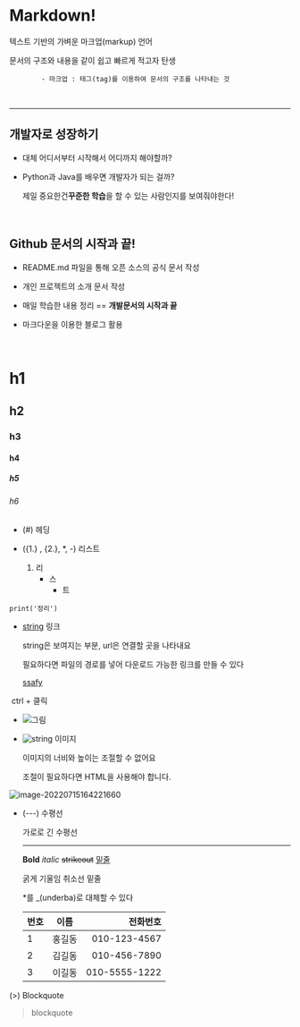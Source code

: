 # Markdown!

텍스트 기반의 가벼운 마크업(markup) 언어

문서의 구조와 내용을 같이 쉽고 빠르게 적고자 탄생

			- 마크업 : 태그(tag)를 이용하여 문서의 구조를 나타내는 것



<br>

---

## 개발자로 성장하기

- 대체 어디서부터 시작해서 어디까지 해야할까?

- Python과 Java를 배우면 개발자가 되는 걸까?

  제일 중요한건**꾸준한 학습**을 할 수 있는 사람인지를 보여줘야한다! 

<br>


## Github 문서의 시작과 끝!

- README.md 파일을 통해 오픈 소스의 공식 문서 작성

- 개인 프로젝트의 소개 문서 작성

- 매일 학습한 내용 정리							== **개발문서의 시작과 끝**

- 마크다운을 이용한 블로그 활용
<br>

# h1
## h2
### h3
#### h4
##### h5
###### h6

- (#) 헤딩

- ({1.} , {2.}, *, -) 리스트

  1. 리
     * 스
       - 트

``` print('정리') ```


- [string](url) 링크

  string은 보여지는 부분, url은 연결할 곳을 나타내요

  필요하다면 파일의 경로를 넣어 다운로드 가능한 링크를 만들 수 있다

  [ssafy](https://www.ssafy.com)

​		ctrl + 클릭


- ![그림](C:\서재건\00_StartCamp\0715\캡처.PNG)

- ![string](C:\Users\multicampus\AppData\Roaming\Typora\typora-user-images\image-20220715120307723.png) 이미지

  이미지의 너비와 높이는 조절할 수 없어요

  조절이 필요하다면 HTML을 사용해야 합니다.



![image-20220715164221660](C:\Users\multicampus\AppData\Roaming\Typora\typora-user-images\image-20220715164221660.png)


- (---) 수평선

  가로로 긴 수평선

  ---

  **Bold** *italic* ~~strikeout~~ <u>밑줄</u>

  굵게 기울임 취소선 밑줄

  *를 _(underba)로 대체할 수 있다

  

  | 번호 |  이름  |      전화번호 |
  | :--- | :----: | ------------: |
  | 1    | 홍길동 |  010-123-4567 |
  | 2    | 김길동 |  010-456-7890 |
  | 3    | 이길동 | 010-5555-1222 |



(>) Blockquote

> blockquote
